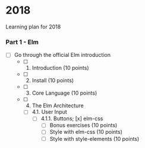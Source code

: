 # 2018
Learning plan for 2018

### Part 1 - Elm
- [ ] Go through the official Elm introduction
  - [ ] 1. Introduction (10 points)
  - [ ] 2. Install (10 points)
  - [ ] 3. Core Language (10 points)
  - [ ] 4. The Elm Architecture 
    - [ ] 4.1. User Input
      - [ ] 4.1.1. Buttons; [x] elm-css 
        - [ ] Bonus exercises (10 points)
        - [ ] Style with elm-css (10 points)
        - [ ] Style with style-elements (10 points)
